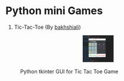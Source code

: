 Python mini Games
==================
1) Tic-Tac-Toe (By [bakhshiali](https://github.com/bakhshiali))   
 <figure class="centerImage">
 <p align="center">
  <img src='./Tic-Toc-Toe/TicTacToe.png' alt="Python tkinter GUI for Tic Tac Toe Game" width=20% height=20%></img>
  <figcaption>Python tkinter GUI for Tic Tac Toe Game</figcaption>
  </p>
</figure>
  

  



